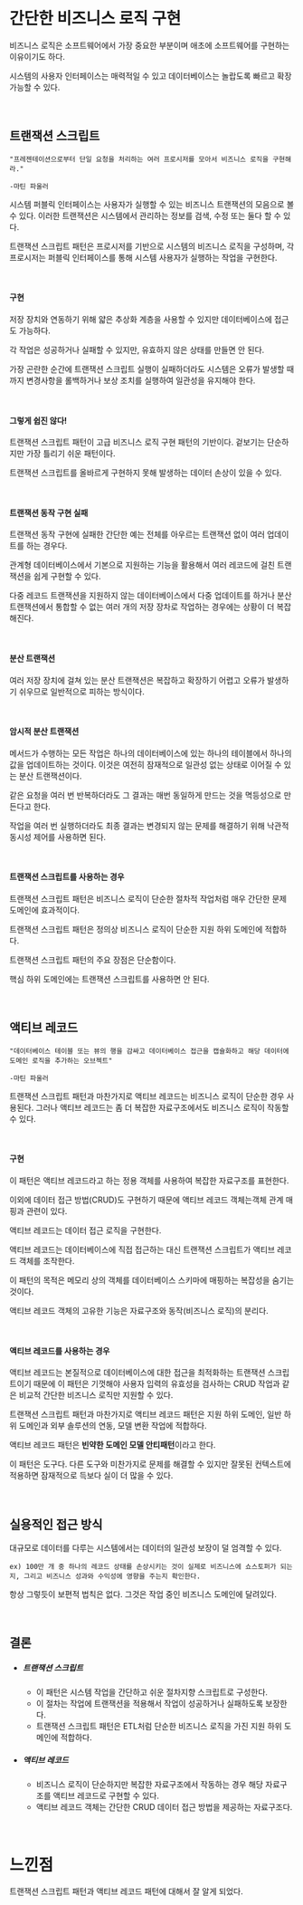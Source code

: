 # 간단한 비즈니스 로직 구현

비즈니스 로직은 소프트웨어에서 가장 중요한 부분이며 애초에 소프트웨어를 구현하는 이유이기도 하다.

시스템의 사용자 인터페이스는 매력적일 수 있고 데이터베이스는 놀랍도록 빠르고 확장 가능할 수 있다.

<br/>

## 트랜잭션 스크립트

```
"프레젠테이션으로부터 단일 요청을 처리하는 여러 프로시저를 모아서 비즈니스 로직을 구현해라."
																							   	-마틴 파울러
```

시스템 퍼블릭 인터페이스는 사용자가 실행할 수 있는 비즈니스 트랜잭션의 모음으로 볼 수 있다. 이러한 트랜잭션은 시스템에서 관리하는 정보를 검색, 수정 또는 둘다 할 수 있다.

트랜잭션 스크립트 패턴은 프로시저를 기반으로 시스템의 비즈니스 로직을 구성하며, 각 프로시저는 퍼블릭 인터페이스를 통해 시스템 사용자가 실행하는 작업을 구현한다.

<br/>

#### 구현

저장 장치와 연동하기 위해 얇은 추상화 계층을 사용할 수 있지만 데이터베이스에 접근도 가능하다.

각 작업은 성공하거나 실패할 수 있지만, 유효하지 않은 상태를 만들면 안 된다.

가장 곤란한 순간에 트랜잭션 스크립트 실행이 실패하더라도 시스템은 오류가 발생할 때까지 변경사항을 롤백하거나 보상 조치를 실행하여 일관성을 유지해야 한다.

<br/>

#### 그렇게 쉽진 않다!

트랜잭션 스크립트 패턴이 고급 비즈니스 로직 구현 패턴의 기반이다. 겉보기는 단순하지만 가장 틀리기 쉬운 패턴이다.

트랜잭션 스크립트를 올바르게 구현하지 못해 발생하는 데이터 손상이 있을 수 있다.

<br/>

#### 트랜잭션 동작 구현 실패

트랜잭션 동작 구현에 실패한 간단한 예는 전체를 아우르는 트랜잭션 없이 여러 업데이트를 하는 경우다.

관계형 데이터베이스에서 기본으로 지원하는 기능을 활용해서 여러 레코드에 걸친 트랜잭션을 쉽게 구현할 수 있다.

다중 레코드 트랜잭션을 지원하지 않는 데이터베이스에서 다중 업데이트를 하거나 분산 트랜잭션에서 통합할 수 없는 여러 개의 저장 장차로 작업하는 경우에는 상황이 더 복잡해진다.

<br/>

#### 분산 트랜잭션

여러 저장 장치에 걸쳐 있는 분산 트랜잭션은 복잡하고 확장하기 어렵고 오류가 발생하기 쉬우므로 일반적으로 피하는 방식이다.

<br/>

#### 암시적 분산 트랜잭션

메서드가 수행하는 모든 작업은 하나의 데이터베이스에 있는 하나의 테이블에서 하나의 값을 업데이트하는 것이다. 이것은 여전히 잠재적으로 일관성 없는 상태로 이어질 수 있는 분산 트랜잭션이다.

같은 요청을 여러 번 반복하더라도 그 결과는 매번 동일하게 만드는 것을 멱등성으로 만든다고 한다.

작업을 여러 번 실행하더라도 최종 결과는 변경되지 않는 문제를 해결하기 위해 낙관적 동시성 제어를 사용하면 된다.

<br/>

#### 트랜잭션 스크립트를 사용하는 경우

트랜잭션 스크립트 패턴은 비즈니스 로직이 단순한 절차적 작업처럼 매우 간단한 문제 도메인에 효과적이다.

트랜잭션 스크립트 패턴은 정의상 비즈니스 로직이 단순한 지원 하위 도메인에 적합하다.

트랜잭션 스크립트 패턴의 주요 장점은 단순함이다.

핵심 하위 도메인에는 트랜잭션 스크립트를 사용하면 안 된다.

<br/>

## 액티브 레코드

```
"데이터베이스 테이블 또는 뷰의 행을 감싸고 데이터베이스 접근을 캡슐화하고 해당 데이터에 도메인 로직을 추가하는 오브젝트"
																								  -마틴 파울러
```

트랜잭션 스크립트 패턴과 마찬가지로 액티브 레코드는 비즈니스 로직이 단순한 경우 사용된다. 그러나 액티브 레코드는 좀 더 복잡한 자료구조에서도 비즈니스 로직이 작동할 수 있다.

<br/>

#### 구현

이 패턴은 액티브 레코드라고 하는 정용 객체를 사용하여 복잡한 자료구조를 표현한다.

이외에 데이터 접근 방법(CRUD)도 구현하기 때문에 액티브 레코드 객체는객체 관계 매핑과 관련이 있다.

액티브 레코드는 데이터 접근 로직을 구현한다.

액티브 레코드는 데이터베이스에 직접 접근하는 대신 트랜잭션 스크립트가 액티브 레코드 객체를 조작한다.

이 패턴의 목적은 메모리 상의 객체를 데이터베이스 스키마에 매핑하는 복잡성을 숨기는 것이다.

액티브 레코드 객체의 고유한 기능은 자료구조와 동작(비즈니스 로직)의 분리다.

<br/>

#### 액티브 레코드를 사용하는 경우

액티브 레코드는 본질적으로 데이터베이스에 대한 접근을 최적화하는 트랜잭션 스크립트이기 때문에 이 패턴은 기껏해야 사용자 입력의 유효성을 검사하는 CRUD 작업과 같은 비교적 간단한 비즈니스 로직만 지원할 수 있다.

트랜잭션 스크립트 패턴과 마찬가지로 액티브 레코드 패턴은 지원 하위 도메인, 일반 하위 도메인과 외부 솔루션의 연동, 모델 변환 작업에 적합하다. 

액티브 레코드 패턴은 **빈약한 도메인 모델 안티패턴**이라고 한다.

이 패턴은 도구다. 다른 도구와 미찬가지로 문제를 해결할 수 있지만 잘못된 컨텍스트에 적용하면 잠재적으로 득보다 실이 더 많을 수 있다.

<br/>

## 실용적인 접근 방식

대규모로 데이터를 다루는 시스템에서는 데이터의 일관성 보장이 덜 엄격할 수 있다.

```
ex) 100만 개 중 하나의 레코드 상태를 손상시키는 것이 실제로 비즈니스에 쇼스토퍼가 되는지, 그리고 비즈니스 성과와 수익성에 영향을 주는지 확인한다.
```

항상 그렇듯이 보편적 법칙은 없다. 그것은 작업 중인 비즈니스 도메인에 달려있다.

<br/>

## 결론

- ##### 트랜잭션 스크립트

  - 이 패턴은 시스템 작업을 간단하고 쉬운 절차지향 스크립트로 구성한다.
  - 이 절차는 작업에 트랜잭션을 적용해서 작업이 성공하거나 실패하도록 보장한다.
  - 트랜잭션 스크립트 패턴은 ETL처럼 단순한 비즈니스 로직을 가진 지원 하위 도메인에 적합하다.

- ##### 액티브 레코드

  - 비즈니스 로직이 단순하지만 복잡한 자료구조에서 작동하는 경우 해당 자료구조를 액티브 레코드로 구현할 수 있다.
  - 액티브 레코드 객체는 간단한 CRUD 데이터 접근 방법을 제공하는 자료구조다.

<br/>

# 느낀점

트랜잭션 스크립트 패턴과 액티브 레코드 패턴에 대해서 잘 알게 되었다.